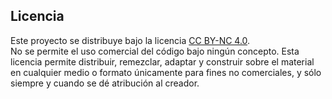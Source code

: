 ## Licencia

Este proyecto se distribuye bajo la licencia [CC BY-NC 4.0](http://creativecommons.org/licenses/by-nc/4.0/).  
No se permite el uso comercial del código bajo ningún concepto. Esta licencia permite  distribuir, remezclar, adaptar y construir sobre el material en cualquier medio o formato únicamente para fines no comerciales, y sólo siempre y cuando se dé atribución al creador.


